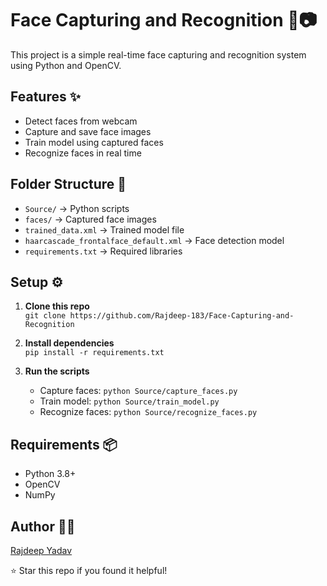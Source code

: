 # Face Capturing and Recognition 👤📷

This project is a simple real-time face capturing and recognition system using Python and OpenCV.

## Features ✨
- Detect faces from webcam
- Capture and save face images
- Train model using captured faces
- Recognize faces in real time

## Folder Structure 📁
- `Source/` → Python scripts
- `faces/` → Captured face images
- `trained_data.xml` → Trained model file
- `haarcascade_frontalface_default.xml` → Face detection model
- `requirements.txt` → Required libraries

## Setup ⚙️

1. **Clone this repo**  
   `git clone https://github.com/Rajdeep-183/Face-Capturing-and-Recognition`

2. **Install dependencies**  
   `pip install -r requirements.txt`

3. **Run the scripts**
   - Capture faces: `python Source/capture_faces.py`
   - Train model: `python Source/train_model.py`
   - Recognize faces: `python Source/recognize_faces.py`

## Requirements 📦
- Python 3.8+
- OpenCV
- NumPy

## Author 🙋‍♂️
[Rajdeep Yadav](https://github.com/Rajdeep-183)

⭐ Star this repo if you found it helpful!
